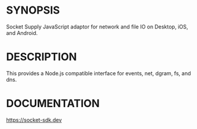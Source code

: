 # SYNOPSIS

Socket Supply JavaScript adaptor for network and file IO on Desktop, iOS, and Android.

# DESCRIPTION

This provides a Node.js compatible interface for events, net, dgram, fs, and dns.

# DOCUMENTATION

https://socket-sdk.dev
